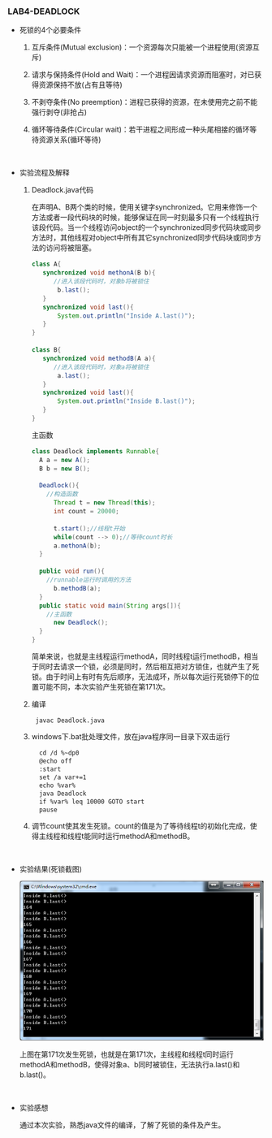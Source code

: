 ### LAB4-DEADLOCK

- 死锁的4个必要条件

  1. 互斥条件(Mutual exclusion)：一个资源每次只能被一个进程使用(资源互斥)

  2. 请求与保持条件(Hold and Wait)：一个进程因请求资源而阻塞时，对已获得资源保持不放(占有且等待)

  3. 不剥夺条件(No preemption)：进程已获得的资源，在未使用完之前不能强行剥夺(非抢占)

  4. 循环等待条件(Circular wait)：若干进程之间形成一种头尾相接的循环等待资源关系(循环等待)

     ​

- 实验流程及解释

  1. Deadlock.java代码

     ​	在声明A、B两个类的时候，使用关键字synchronized。它用来修饰一个方法或者一段代码块的时候，能够保证在同一时刻最多只有一个线程执行该段代码。当一个线程访问object的一个synchronized同步代码块或同步方法时，其他线程对object中所有其它synchronized同步代码块或同步方法的访问将被阻塞。

     ~~~java
     class A{
     	synchronized void methonA(B b){
           //进入该段代码时，对象b将被锁住
     		b.last();
     	}
     	synchronized void last(){
     		System.out.println("Inside A.last()");
     	}
     }

     class B{
     	synchronized void methodB(A a){
           //进入该段代码时，对象a将被锁住
     		a.last();
     	}
     	synchronized void last(){
     		System.out.println("Inside B.last()");
     	}
     }
     ~~~

     主函数

     ~~~java
     class Deadlock implements Runnable{
       A a = new A();
       B b = new B();

       Deadlock(){
         //构造函数
           Thread t = new Thread(this);
           int count = 20000;

           t.start();//线程t开始
           while(count --> 0);//等待count时长
           a.methonA(b);
       }

       public void run(){
         //runnable运行时调用的方法
           b.methodB(a);
       }
       public static void main(String args[]){
         //主函数
           new Deadlock();
       }
     }
     ~~~

     ​	简单来说，也就是主线程运行methodA，同时线程t运行methodB，相当于同时去请求一个锁，必须是同时，然后相互把对方锁住，也就产生了死锁。由于时间上有时有先后顺序，无法成环，所以每次运行死锁停下的位置可能不同，本次实验产生死锁在第171次。

  2. 编译

     ~~~
      javac Deadlock.java
     ~~~

  3. windows下.bat批处理文件，放在java程序同一目录下双击运行

     ~~~
       cd /d %~dp0
       @echo off
       :start
       set /a var+=1
       echo %var%
       java Deadlock
       if %var% leq 10000 GOTO start
       pause
     ~~~

  4. 调节count使其发生死锁。count的值是为了等待线程t的初始化完成，使得主线程和线程t能同时运行methodA和methodB。

     ​

- 实验结果(死锁截图)

  ![Deadlock](Deadlock.png)

  上图在第171次发生死锁，也就是在第171次，主线程和线程t同时运行methodA和methodB，使得对象a、b同时被锁住，无法执行a.last()和b.last()。

  ​

- 实验感想

  通过本次实验，熟悉java文件的编译，了解了死锁的条件及产生。

  ​